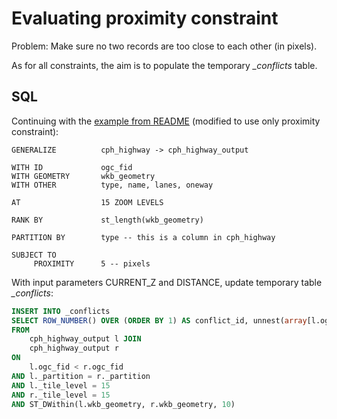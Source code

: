 # Evaluating proximity constraint

Problem: Make sure no two records are too close to each other (in pixels).

As for all constraints, the aim is to populate the temporary *_conflicts* table.

## SQL

Continuing with the [example from README](../README.md) (modified to use only proximity constraint):

```cvl
GENERALIZE 			cph_highway -> cph_highway_output 

WITH ID 			ogc_fid
WITH GEOMETRY		wkb_geometry
WITH OTHER			type, name, lanes, oneway

AT  				15 ZOOM LEVELS

RANK BY 			st_length(wkb_geometry)

PARTITION BY 		type -- this is a column in cph_highway

SUBJECT TO 
	 PROXIMITY 		5 -- pixels
```

With input parameters CURRENT_Z and DISTANCE, update temporary table *_conflicts*:

```sql
INSERT INTO _conflicts
SELECT ROW_NUMBER() OVER (ORDER BY 1) AS conflict_id, unnest(array[l.ogc_fid, r.ogc_fid]) AS record_id, unnest(array[l._rank, r._rank]) AS _rank
FROM 
	cph_highway_output l JOIN
	cph_highway_output r
ON 
	l.ogc_fid < r.ogc_fid
AND l._partition = r._partition
AND l._tile_level = 15
AND r._tile_level = 15
AND ST_DWithin(l.wkb_geometry, r.wkb_geometry, 10)
```









